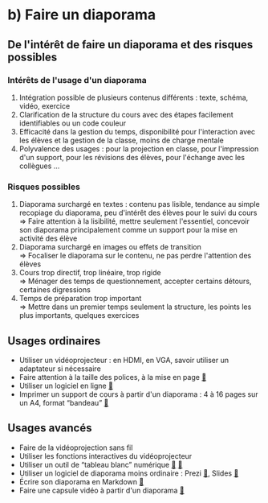 # b) Faire un diaporama

## De l'intérêt de faire un diaporama et des risques possibles

### Intérêts de l'usage d'un diaporama
1. Intégration possible de plusieurs contenus différents : texte, schéma, vidéo, exercice
2. Clarification de la structure du cours avec des étapes facilement identifiables ou un code couleur
3. Efficacité dans la gestion du temps, disponibilité pour l'interaction avec les élèves et la gestion de la classe, moins de charge mentale 
4. Polyvalence des usages : pour la projection en classe, pour l'impression d'un support, pour les révisions des élèves, pour l'échange avec les collègues …

### Risques possibles
1. Diaporama surchargé en textes : contenu pas lisible, tendance au simple recopiage du diaporama, peu d'intérêt des élèves pour le suivi du cours<br>⇒ Faire attention à la lisibilité, mettre seulement l'essentiel, concevoir son diaporama principalement comme un support pour la mise en activité des élève
2. Diaporama surchargé en images ou effets de transition<br>⇒ Focaliser le diaporama sur le contenu, ne pas perdre l'attention des élèves
3. Cours trop directif, trop linéaire, trop rigide<br>⇒ Ménager des temps de questionnement, accepter certains détours, certaines digressions
4. Temps de préparation trop important<br>⇒ Mettre dans un premier temps seulement la structure, les points les plus importants, quelques exercices

## Usages ordinaires
* Utiliser un vidéoprojecteur : en HDMI, en VGA, savoir utiliser un adaptateur si nécessaire
* Faire attention à la taille des polices, à la mise en page [🔗](https://guy.pastre.org/?p=2405)
* Utiliser un logiciel en ligne [🔗](https://www.google.fr/intl/fr/slides/about/)
* Imprimer un support de cours à partir d'un diaporama : 4 à 16 pages sur un A4, format “bandeau” [🔗](https://goo.gl/photos/pbnnU2We4yPaNTtVA)

## Usages avancés
* Faire de la vidéoprojection sans fil
* Utiliser les fonctions interactives du vidéoprojecteur
* Utiliser un outil de “tableau blanc” numérique [🔗](https://www.ralentirtravaux.com/le_blog/decouvrez-la-puissance-des-applications-de-tableau-blanc-pour-faire-vos-cours-en-presentiel-en-distanciel-ou-en-hybride/) [🔗](https://ladigitale.dev/digiscreen/)
* Utiliser un logiciel de diaporama moins ordinaire : Prezi [🔗](https://prezi.com/view/xgeLGy31TnFlmQ7YuyuD/), Slides [🔗](https://slides.com/)
* Écrire son diaporama en Markdown [🔗](https://eyssette.github.io/marp-slides/)
* Faire une capsule vidéo à partir d'un diaporama [🔗](https://tube.ac-lyon.fr/videos/watch/a22c8512-2604-4ea9-8e19-d39d53109b6e)

<!-- Sway, Genially -->